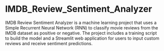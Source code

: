 # IMDB_Review_Sentiment_Analyzer
IMDB Review Sentiment Analyzer is a machine learning project that uses a Simple Recurrent Neural Network (RNN) to classify movie reviews from the IMDB dataset as positive or negative. The project includes a training script to build the model and a Streamlit web application for users to input custom reviews and receive sentiment predictions.
